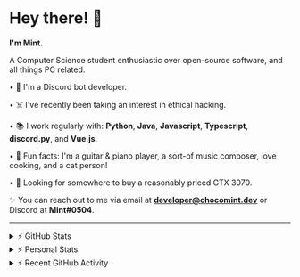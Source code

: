 # Hey there! 👋

**I'm Mint.**

A Computer Science student enthusiastic over open-source software, and all things PC related.

• 👾 I'm a Discord bot developer.

• ☠️ I've recently been taking an interest in ethical hacking.

• 📚 I work regularly with: **Python**, **Java**, **Javascript**, **Typescript**, **discord.py**, and **Vue.js**.

• 🍛 Fun facts: I'm a guitar & piano player, a sort-of music composer, love cooking, and a cat person!

• 🔎 Looking for somewhere to buy a reasonably priced GTX 3070.

✨ You can reach out to me via email at **developer@chocomint.dev** or Discord at **Mint#0504**.

---

<details>
    <summary>⚡ GitHub Stats</summary>

<img height="160px" align="center" alt="Mint's GitHub Stats" src="https://github-readme-stats-lunarmint.vercel.app/api?username=lunarmint&count_private=true&show_icons=true&hide_title=true&hide_border=true&title_color=00ffdf&icon_color=00ffdf&text_color=141823&bg_color=0,4158d0,c850c0,ffcc70&include_all_commits=false"/>

<img align="center" alt="Mint's Most Used Languages" src="https://github-readme-stats-lunarmint.vercel.app/api/top-langs/?username=lunarmint&hide_title=true&hide_border=true&langs_count=8&layout=compact&title_color=141823&bg_color=0,ffcc70,c850c0,4158d0"/>

</details>

<details>
    <summary>⚡ Personal Stats</summary>

<!--START_SECTION:waka-->
![Profile Views](http://img.shields.io/badge/Profile%20Views-4-blue)

![Lines of code](https://img.shields.io/badge/From%20Hello%20World%20I%27ve%20Written-164134%20lines%20of%20code-blue)

**I'm an Early 🐤** 

```text
🌞 Morning    49 commits     ████░░░░░░░░░░░░░░░░░░░░░   17.44% 
🌆 Daytime    99 commits     ████████░░░░░░░░░░░░░░░░░   35.23% 
🌃 Evening    42 commits     ███░░░░░░░░░░░░░░░░░░░░░░   14.95% 
🌙 Night      91 commits     ████████░░░░░░░░░░░░░░░░░   32.38%

```
📅 **I'm Most Productive on Monday** 

```text
Monday       88 commits     ███████░░░░░░░░░░░░░░░░░░   31.32% 
Tuesday      26 commits     ██░░░░░░░░░░░░░░░░░░░░░░░   9.25% 
Wednesday    11 commits     █░░░░░░░░░░░░░░░░░░░░░░░░   3.91% 
Thursday     74 commits     ██████░░░░░░░░░░░░░░░░░░░   26.33% 
Friday       45 commits     ████░░░░░░░░░░░░░░░░░░░░░   16.01% 
Saturday     19 commits     █░░░░░░░░░░░░░░░░░░░░░░░░   6.76% 
Sunday       18 commits     █░░░░░░░░░░░░░░░░░░░░░░░░   6.41%

```


📊 **This Week I Spent My Time On** 

```text
💬 Programming Languages: 
Python                   22 hrs 20 mins      ████████████████████████░   99.05% 
YAML                     12 mins             ░░░░░░░░░░░░░░░░░░░░░░░░░   0.95%

🔥 Editors: 
PyCharm                  22 hrs 32 mins      █████████████████████████   100.0%

🐱‍💻 Projects: 
Chiya                    22 hrs 20 mins      ████████████████████████░   99.05% 
GitHub Profile           12 mins             ░░░░░░░░░░░░░░░░░░░░░░░░░   0.95%

💻 Operating System: 
Windows                  22 hrs 32 mins      █████████████████████████   100.0%

```

**I Mostly Code in Python** 

```text
Python                   5 repos             ██████░░░░░░░░░░░░░░░░░░░   25.0% 
C                        5 repos             ██████░░░░░░░░░░░░░░░░░░░   25.0% 
Java                     3 repos             ███░░░░░░░░░░░░░░░░░░░░░░   15.0% 
Clojure                  2 repos             ██░░░░░░░░░░░░░░░░░░░░░░░   10.0% 
Scala                    2 repos             ██░░░░░░░░░░░░░░░░░░░░░░░   10.0%

```



 Last Updated on 04/09/2021
<!--END_SECTION:waka-->

</details>

<details>
    <summary>⚡ Recent GitHub Activity</summary>

<!--START_SECTION:activity-->
1. 🎉 Merged PR [#92](https://github.com/ranimepiracy/chiya/pull/92) in [ranimepiracy/chiya](https://github.com/ranimepiracy/chiya)
2. 🎉 Merged PR [#95](https://github.com/ranimepiracy/chiya/pull/95) in [ranimepiracy/chiya](https://github.com/ranimepiracy/chiya)
3. 💪 Opened PR [#93](https://github.com/ranimepiracy/chiya/pull/93) in [ranimepiracy/chiya](https://github.com/ranimepiracy/chiya)
4. 💪 Opened PR [#92](https://github.com/ranimepiracy/chiya/pull/92) in [ranimepiracy/chiya](https://github.com/ranimepiracy/chiya)
5. 🎉 Merged PR [#86](https://github.com/ranimepiracy/chiya/pull/86) in [ranimepiracy/chiya](https://github.com/ranimepiracy/chiya)
<!--END_SECTION:activity-->

</details>
